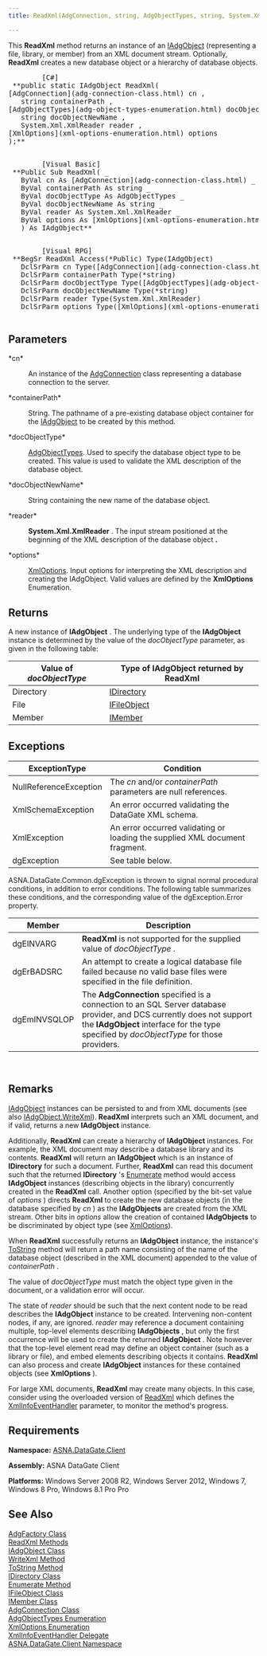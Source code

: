 ```yaml
---
title: ReadXml(AdgConnection, string, AdgObjectTypes, string, System.Xml.XmlReader, XmlOptions)

---
```


This **ReadXml** method returns an instance of an [IAdgObject](iadg-object-class.html) (representing a file, library, or member) from an XML document stream. Optionally, **ReadXml** creates a new database object or a hierarchy of database objects.
<pre class="prettyprint">
        <span class="lang">[C#]</span>
 **public static IAdgObject ReadXml(
[AdgConnection](adg-connection-class.html) cn ,
   string containerPath ,
[AdgObjectTypes](adg-object-types-enumeration.html) docObjectType ,    
   string docObjectNewName ,    
   System.Xml.XmlReader reader ,
[XmlOptions](xml-options-enumeration.html) options
);** 
      </pre>
<pre class="prettyprint">
        <span class="lang">[Visual Basic] </span>
 **Public Sub ReadXml( _
   ByVal cn As [AdgConnection](adg-connection-class.html) _<br />   ByVal containerPath As string _
   ByVal docObjectType As <a ref="dcsAdgObjectTypesEnumeration.htm">AdgObjectTypes</a> _
   ByVal docObjectNewName As string _
   ByVal reader As System.Xml.XmlReader _
   ByVal options As [XmlOptions](xml-options-enumeration.html)
   ) As IAdgObject** 
      </pre>
<pre class="prettyprint">
        <span class="lang">[Visual RPG]</span>
 **BegSr ReadXml Access(*Public) Type(IAdgObject)
   DclSrParm cn Type([AdgConnection](adg-connection-class.html))
   DclSrParm containerPath Type(*string)
   DclSrParm docObjectType Type([AdgObjectTypes](adg-object-types-enumeration.html))
   DclSrParm docObjectNewName Type(*string)
   DclSrParm reader Type(System.Xml.XmlReader)
   DclSrParm options Type([XmlOptions](xml-options-enumeration.html))** 
      </pre>

## Parameters

<dl>
        <dt>
 *cn* 
        </dt>
        <dd>

An instance of the [AdgConnection](adg-connection-class.html) class representing a database connection to the server.
</dd>
        <dt>
 *containerPath* 
        </dt>
        <dd>

String. The pathname of a pre-existing database object container for the [ IAdgObject](iadg-object-class.html) to be created by this method.
</dd>
        <dt>
 *docObjectType* 
        </dt>
        <dd>

[AdgObjectTypes](adg-object-types-enumeration.html). Used to specify the database object type to be created. This value is used to validate the XML description of the database object.
</dd>
        <dt>
 *docObjectNewName* 
        </dt>
        <dd>

String containing the new name of the database object.
</dd>
        <dt>
 *reader* 
        </dt>
        <dd>

**System.Xml.XmlReader** . The input stream positioned at the beginning of the XML description of the database object **.** 
</dd>
        <dt>
 *options* 
        </dt>
        <dd>

[XmlOptions](xml-options-enumeration.html). Input options for interpreting the XML description and creating the IAdgObject. Valid values are defined by the **XmlOptions** Enumeration.
</dd>
</dl>

## Returns

A new instance of **IAdgObject** . The underlying type of the **IAdgObject** instance is determined by the value of the *docObjectType* parameter, as given in the following table: 


| Value of *docObjectType* | Type of **IAdgObject**  returned by **ReadXml** |
| ---- | ---- |
| Directory | [IDirectory](idirectory-class.html) |
| File | [IFileObject](ifile-object-class.html) |
| Member | [IMember](imember-class.html) |



## Exceptions



| ExceptionType | Condition |
| ---- | ---- |
| NullReferenceException | The *cn* and/or *containerPath* parameters are null references. |
| XmlSchemaException | An error occurred validating the DataGate XML schema. |
| XmlException | An error occurred validating or loading the supplied XML document fragment. |
| dgException | See table below. |



ASNA.DataGate.Common.dgException is thrown to signal normal procedural conditions, in addition to error conditions. The following table summarizes these conditions, and the corresponding value of the dgException.Error property.
<br />



| Member | Description |
| ---- | ---- |
| dgEINVARG | **ReadXml** is not supported for the supplied value of *docObjectType* . |
| dgErBADSRC | An attempt to create a logical database file failed because no valid base files were specified in the file definition. |
| dgEmINVSQLOP | The **AdgConnection** specified is a connection to an SQL Server database provider, and DCS currently does not support the **IAdgObject** interface for the type specified by *docObjectType* for those providers. |



<br />

## Remarks

[IAdgObject](iadg-object-class.html) instances can be persisted to and from XML documents (see also [IAdgObject.WriteXml](iadg-object-class-write-xml-methods.html)). **ReadXml** interprets such an XML document, and if valid, returns a new **IAdgObject** instance. 

Additionally, **ReadXml** can create a hierarchy of **IAdgObject** instances. For example, the XML document may describe a database library and its contents. **ReadXml** will return an **IAdgObject** which is an instance of **IDirectory** for such a document. Further, **ReadXml** can read this document such that the returned **IDirectory** 's [Enumerate](idirectory-class-enumerate-method.html) method would access **IAdgObject** instances (describing objects in the library) concurrently created in the **ReadXml** call. Another option (specified by the bit-set value of *options* ) directs **ReadXml** to create the new database objects (in the database specified by *cn* ) as the **IAdgObjects** are created from the XML stream. Other bits in *options* allow the creation of contained **IAdgObjects** to be discriminated by object type (see [ XmlOptions](xml-options-enumeration.html)).

When **ReadXml** successfully returns an **IAdgObject** instance, the instance's [ToString](iadg-object-class-toString-method.html) method will return a path name consisting of the name of the database object (described in the XML document) appended to the value of *containerPath* . 

The value of *docObjectType* must match the object type given in the document, or a validation error will occur. 

The state of *reader* should be such that the next content node to be read describes the **IAdgObject** instance to be created. Intervening non-content nodes, if any, are ignored. *reader* may reference a document containing multiple, top-level elements describing **IAdgObjects** , but only the first occurrence will be used to create the returned **IAdgObject** . Note however that the top-level element read may define an object container (such as a library or file), and embed elements describing objects it contains. **ReadXml** can also process and create **IAdgObject** instances for these contained objects (see **XmlOptions** ).

For large XML documents, **ReadXml** may create many objects. In this case, consider using the overloaded version of [ ReadXml](adg-factory-class-read-xml-method4.html) which defines the [XmlInfoEventHandler](xml-info-event-handler-delegate.html) parameter, to monitor the method's progress. 
## Requirements

<span> **Namespace:** [ASNA.DataGate.Client](datagate-client-namespace.html) </span> 

<span> **Assembly:** ASNA DataGate Client</span> 

<span> **Platforms:** Windows Server 2008 R2, Windows Server 2012, Windows 7, Windows 8 Pro, Windows 8.1 Pro</span> Pro
## See Also


[AdgFactory Class](adg-factory-class.html)
      <br />
[ReadXml Methods](adg-factory-class-read-xml-methods.html)
      <br />
[IAdgObject Class](iadg-object-class.html)
      <br />
[WriteXml Method](iadg-object-class-write-xml-methods.html)
      <br />
[ToString Method](iadg-object-class-toString-method.html)
      <br />
[IDirectory Class](idirectory-class.html)
      <br />
[Enumerate Method](idirectory-class-enumerate-method.html)
      <br />
[IFileObject Class](ifile-object-class.html)
      <br />
[IMember Class](imember-class.html)
      <br />
[AdgConnection Class](adg-connection-class.html)
      <br />
[AdgObjectTypes Enumeration](adg-object-types-enumeration.html)
      <br />
[XmlOptions Enumeration](xml-options-enumeration.html)
      <br />
[XmlInfoEventHandler Delegate](xml-info-event-handler-delegate.html)
      <br />
[ASNA.DataGate.Client Namespace](datagate-client-namespace.html)

